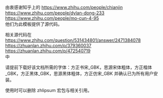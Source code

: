 由衷感谢知乎上的
https://www.zhihu.com/people/chianjin  
https://www.zhihu.com/people/dylan-dong-233  
https://www.zhihu.com/people/mo-cun-4-95  
他们为此模板提供了源代码。

相关源代码在
https://www.zhihu.com/question/531434801/answer/2471384078  
https://zhuanlan.zhihu.com/p/379360037  
https://zhuanlan.zhihu.com/p/472540719  
中

请提前下载好该文档所需的字体：方正书宋_GBK，思源宋体粗体，方正楷体_GBK，方正黑体_GBK，思源黑体粗体，方正仿宋_GBK 并确认已为所有用户安装。

使用时可以删除 zhlipsum 宏包与相关引用。
